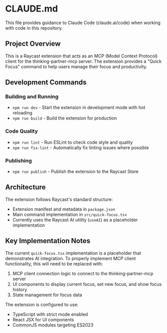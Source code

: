 # CLAUDE.md

This file provides guidance to Claude Code (claude.ai/code) when working with code in this repository.

## Project Overview

This is a Raycast extension that acts as an MCP (Model Context Protocol) client for the thinking-partner-mcp server. The extension provides a "Quick Focus" command to help users manage their focus and productivity.

## Development Commands

### Building and Running
- `npm run dev` - Start the extension in development mode with hot reloading
- `npm run build` - Build the extension for production

### Code Quality
- `npm run lint` - Run ESLint to check code style and quality
- `npm run fix-lint` - Automatically fix linting issues where possible

### Publishing
- `npm run publish` - Publish the extension to the Raycast Store

## Architecture

The extension follows Raycast's standard structure:
- Extension manifest and metadata in `package.json`
- Main command implementation in `src/quick-focus.tsx`
- Currently uses the Raycast AI utility (`useAI`) as a placeholder implementation

## Key Implementation Notes

The current `quick-focus.tsx` implementation is a placeholder that demonstrates AI integration. To properly implement MCP client functionality, this will need to be replaced with:
1. MCP client connection logic to connect to the thinking-partner-mcp server
2. UI components to display current focus, set new focus, and show focus history
3. State management for focus data

The extension is configured to use:
- TypeScript with strict mode enabled
- React JSX for UI components
- CommonJS modules targeting ES2023